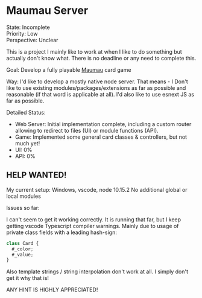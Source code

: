 # Maumau Server

State: Incomplete  
Priority: Low  
Perspective: Unclear

This is a project I mainly like to work at when I like to do something but actually don't know what. There is no deadline or any need to complete this.

Goal: Develop a fully playable [Maumau](https://en.wikipedia.org/wiki/Mau-Mau_(card_game)) card game

Way: I'd like to develop a mostly native node server. That means - I Don't like to use existing modules/packages/extensions as far as possible and reasonable (if that word is applicable at all). 
I'd also like to use esnext JS as far as possible. 

Detailed Status: 
* Web Server: Initial implementation complete, including a custom router allowing to redirect to files (UI) or module functions (API).
* Game: Implemented some general card classes & controllers, but not much yet!
* UI: 0%
* API: 0%

## HELP WANTED! 

My current setup: 
Windows, vscode, node 10.15.2
No additional global or local modules

Issues so far:

I can't seem to get it working correctly. It is running that far, but I keep getting vscode Typescript compiler warnings. Mainly due to usage of private class fields with a leading hash-sign:
```JavaScript
class Card {
  #_color;
  #_value;
}
```

Also template strings / string interpolation don't work at all. I simply don't get it why that is! 

ANY HINT IS HIGHLY APPRECIATED!

